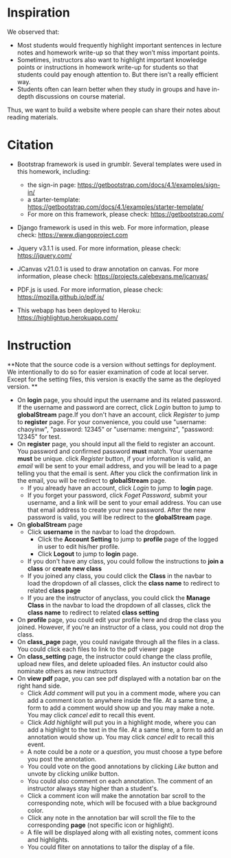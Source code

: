 # Inspiration
We observed that:

- Most students would frequently highlight important sentences in lecture notes and homework write-up so that they won’t miss important points.
- Sometimes, instructors also want to highlight important knowledge points or instructions in homework write-up for students so that students could pay enough attention to. But there isn’t a really efficient way.
- Students often can learn better when they study in groups and have in-depth discussions on course material. 

Thus, we want to build a website where people can share their notes about reading materials.


# Citation

- Bootstrap framework is used in grumblr. Several templates were used in this homework, including:
  - the sign-in page: https://getbootstrap.com/docs/4.1/examples/sign-in/
  - a starter-template: https://getbootstrap.com/docs/4.1/examples/starter-template/
  - For more on this framework, please check: https://getbootstrap.com/

- Django framework is used in this web. For more information, please check: https://www.djangoproject.com

- Jquery v3.1.1 is used. For more information, please check: https://jquery.com/
- JCanvas v21.0.1 is used to draw annotation on canvas. For more information, please check: https://projects.calebevans.me/jcanvas/
- PDF.js is used. For more information, please check: https://mozilla.github.io/pdf.js/

- This webapp has been deployed to Heroku: https://highlightup.herokuapp.com/

# Instruction

**Note that the source code is a version without settings for deployment. We intentionally to do so for easier examination of code at local server. Except for the setting files, this version is exactly the same as the deployed version. **

- On **login** page, you should input the username and its related password. If the username and password are correct, click *Login* button to jump to **globalStream** page.If you don't have an account, click *Register* to jump to **register** page. For your convenience, you could use "username: chaoyinw", "password: 12345" or "username: mengxinz", "password: 12345" for test.
- On **register** page, you should input all the field to register an account. You password and confirmed password **must** match. Your username **must** be unique. click *Register* button, if your information is valid, an *email* will be sent to your email address, and you will be lead to a page telling you that the email is sent. After you click the confirmation link in the email, you will be redirect to **globalStream** page.
    - If you already have an account, click *Login* to jump to **login** page.
    - If you forget your password, click *Foget Password*, submit your username, and a link will be sent to your email address. You can use that email address to create your new password. After the new password is valid, you will lbe redirect to the **globalStream** page.
- On **globalStream** page
    - Click **username** in the navbar to load the dropdown.
        - Click the **Account Setting** to jump to **profile** page of the logged in user to edit his/her profile. 
        - Click **Logout** to jump to **login** page.
    - If you don't have any class, you could follow the instructions to **join a class** or **create new class**
    - If you joined any class, you could click the **Class** in the navbar to load the dropdown of all classes, click the **class name** to redirect to related **class page**
    - If you are the instructor of anyclass, you could click the **Manage Class** in the navbar to load the dropdown of all classes, click the **class name** to redirect to related **class setting**
- On **profile** page, you could edit your profile here and drop the class you joined. However, if you're an instructor of a class, you could not drop the class.
- On **class_page** page, you could navigate through all the files in a class. You could click each files to link to the pdf viewer page
- On **class_setting** page, the instructor could change the class profile, upload new files, and delete uploaded files. An instuctor could also nominate others as new instructors
- On **view pdf** page, you can see pdf displayed with a notation bar on the right hand side.
  - Click *Add comment* will put you in a comment mode, where you can add a comment icon to anywhere inside the file. At a same time, a form to add a comment would show up and you may make a note. You may click *cancel edit* to recall this event.
  - Click *Add highlight* will put you in a highlight mode, where you can add a highlight to the text in the file. At a same time, a form to add an annotation would show up. You may click *cancel edit* to recall this event.
  - A note could be a *note* or a *question*, you must choose a type before you post the annotation.
  - You could vote on the good annotations by clicking *Like* button and unvote by clicking *unlike* button.
  - You could also comment on each annotation. The comment of an instructor always stay higher than a student's.
  - Click a comment icon will make the annotation bar scroll to the corresponding note, which will be focused with a blue background color.
  - Click any note in the annotation bar will scroll the file to the corresponding **page** (not specific icon or highlight).
  - A file will be displayed along with all existing notes, comment icons and highlights.
  - You could fliter on annotations to tailor the display of a file.  